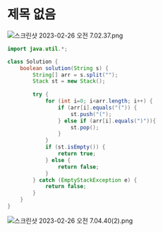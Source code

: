 # 제목 없음

![스크린샷 2023-02-26 오전 7.02.37.png](%E1%84%8C%E1%85%A6%E1%84%86%E1%85%A9%E1%86%A8%20%E1%84%8B%E1%85%A5%E1%86%B9%E1%84%8B%E1%85%B3%E1%86%B7%20b65736a6227e4502b2d4493d45580222/%25E1%2584%2589%25E1%2585%25B3%25E1%2584%258F%25E1%2585%25B3%25E1%2584%2585%25E1%2585%25B5%25E1%2586%25AB%25E1%2584%2589%25E1%2585%25A3%25E1%2586%25BA_2023-02-26_%25E1%2584%258B%25E1%2585%25A9%25E1%2584%258C%25E1%2585%25A5%25E1%2586%25AB_7.02.37.png)

```java
import java.util.*;

class Solution {
    boolean solution(String s) {
        String[] arr = s.split("");
        Stack st = new Stack();
        
        try {
            for (int i=0; i<arr.length; i++) {
                if (arr[i].equals("(")) {
                    st.push("(");
                } else if (arr[i].equals(")")){
                    st.pop();
                }
            }
            if (st.isEmpty()) {
                return true;
            } else {
                return false;
            }
        } catch (EmptyStackException e) {
            return false;
        }
    }
}
```

![스크린샷 2023-02-26 오전 7.04.40(2).png](%E1%84%8C%E1%85%A6%E1%84%86%E1%85%A9%E1%86%A8%20%E1%84%8B%E1%85%A5%E1%86%B9%E1%84%8B%E1%85%B3%E1%86%B7%20b65736a6227e4502b2d4493d45580222/%25E1%2584%2589%25E1%2585%25B3%25E1%2584%258F%25E1%2585%25B3%25E1%2584%2585%25E1%2585%25B5%25E1%2586%25AB%25E1%2584%2589%25E1%2585%25A3%25E1%2586%25BA_2023-02-26_%25E1%2584%258B%25E1%2585%25A9%25E1%2584%258C%25E1%2585%25A5%25E1%2586%25AB_7.04.40(2).png)